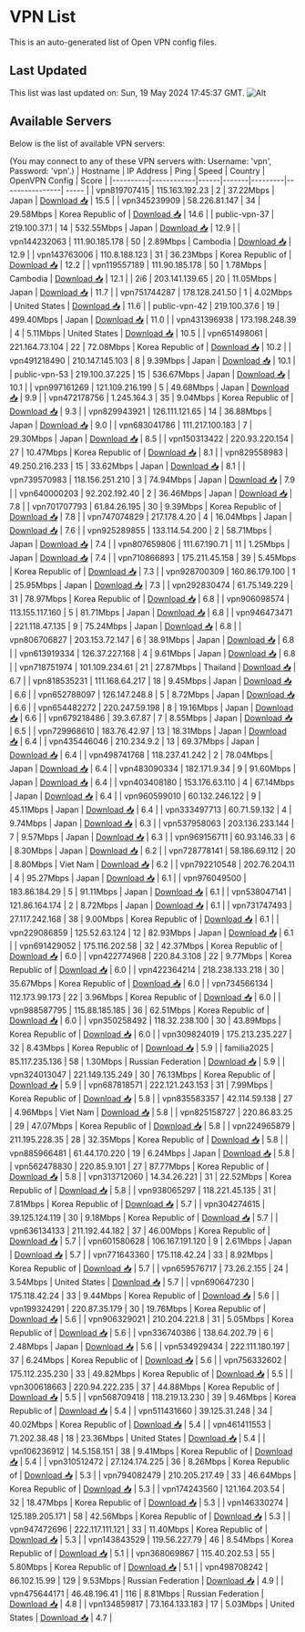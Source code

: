 # VPN List

This is an auto-generated list of Open VPN config files.

## Last Updated

This list was last updated on: Sun, 19 May 2024 17:45:37 GMT.
![Alt](https://repobeats.axiom.co/api/embed/186b98318ef1479477931607c1ad7d823f12451f.svg "Repobeats analytics image")

## Available Servers

Below is the list of available VPN servers:

(You may connect to any of these VPN servers with: Username: 'vpn', Password: 'vpn'.)
| Hostname | IP Address | Ping | Speed | Country | OpenVPN Config | Score |
|----------|------------|------|-------|---------|----------------| ----- |
| vpn819707415 | 115.163.192.23 | 2 | 37.22Mbps | Japan | [Download 📥](./configs/server_0_JP.ovpn) | 15.5 |
| vpn345239909 | 58.226.81.147 | 34 | 29.58Mbps | Korea Republic of | [Download 📥](./configs/server_1_KR.ovpn) | 14.6 |
| public-vpn-37 | 219.100.37.1 | 14 | 532.55Mbps | Japan | [Download 📥](./configs/server_2_JP.ovpn) | 12.9 |
| vpn144232063 | 111.90.185.178 | 50 | 2.89Mbps | Cambodia | [Download 📥](./configs/server_3_KH.ovpn) | 12.9 |
| vpn143763006 | 110.8.188.123 | 31 | 36.23Mbps | Korea Republic of | [Download 📥](./configs/server_4_KR.ovpn) | 12.2 |
| vpn119557189 | 111.90.185.178 | 50 | 1.78Mbps | Cambodia | [Download 📥](./configs/server_5_KH.ovpn) | 12.1 |
| 2i6 | 203.141.139.65 | 20 | 11.05Mbps | Japan | [Download 📥](./configs/server_6_JP.ovpn) | 11.7 |
| vpn751744287 | 178.128.241.50 | 1 | 4.02Mbps | United States | [Download 📥](./configs/server_7_US.ovpn) | 11.6 |
| public-vpn-42 | 219.100.37.6 | 19 | 499.40Mbps | Japan | [Download 📥](./configs/server_8_JP.ovpn) | 11.0 |
| vpn431396938 | 173.198.248.39 | 4 | 5.11Mbps | United States | [Download 📥](./configs/server_9_US.ovpn) | 10.5 |
| vpn651498061 | 221.164.73.104 | 22 | 72.08Mbps | Korea Republic of | [Download 📥](./configs/server_10_KR.ovpn) | 10.2 |
| vpn491218490 | 210.147.145.103 | 8 | 9.39Mbps | Japan | [Download 📥](./configs/server_11_JP.ovpn) | 10.1 |
| public-vpn-53 | 219.100.37.225 | 15 | 536.67Mbps | Japan | [Download 📥](./configs/server_12_JP.ovpn) | 10.1 |
| vpn997161269 | 121.109.216.199 | 5 | 49.68Mbps | Japan | [Download 📥](./configs/server_13_JP.ovpn) | 9.9 |
| vpn472178756 | 1.245.164.3 | 35 | 9.04Mbps | Korea Republic of | [Download 📥](./configs/server_14_KR.ovpn) | 9.3 |
| vpn829943921 | 126.111.121.65 | 14 | 36.88Mbps | Japan | [Download 📥](./configs/server_15_JP.ovpn) | 9.0 |
| vpn683041786 | 111.217.100.183 | 7 | 29.30Mbps | Japan | [Download 📥](./configs/server_16_JP.ovpn) | 8.5 |
| vpn150313422 | 220.93.220.154 | 27 | 10.47Mbps | Korea Republic of | [Download 📥](./configs/server_17_KR.ovpn) | 8.1 |
| vpn829558983 | 49.250.216.233 | 15 | 33.62Mbps | Japan | [Download 📥](./configs/server_18_JP.ovpn) | 8.1 |
| vpn739570983 | 118.156.251.210 | 3 | 74.94Mbps | Japan | [Download 📥](./configs/server_19_JP.ovpn) | 7.9 |
| vpn640000203 | 92.202.192.40 | 2 | 36.46Mbps | Japan | [Download 📥](./configs/server_20_JP.ovpn) | 7.8 |
| vpn701707793 | 61.84.26.195 | 30 | 9.39Mbps | Korea Republic of | [Download 📥](./configs/server_21_KR.ovpn) | 7.8 |
| vpn747074829 | 217.178.4.20 | 4 | 16.04Mbps | Japan | [Download 📥](./configs/server_22_JP.ovpn) | 7.6 |
| vpn925289855 | 133.114.54.200 | 2 | 58.71Mbps | Japan | [Download 📥](./configs/server_23_JP.ovpn) | 7.4 |
| vpn807659806 | 111.67.190.71 | 11 | 1.25Mbps | Japan | [Download 📥](./configs/server_24_JP.ovpn) | 7.4 |
| vpn710866893 | 175.211.45.158 | 39 | 5.45Mbps | Korea Republic of | [Download 📥](./configs/server_25_KR.ovpn) | 7.3 |
| vpn928700309 | 160.86.179.100 | 1 | 25.95Mbps | Japan | [Download 📥](./configs/server_26_JP.ovpn) | 7.3 |
| vpn292830474 | 61.75.149.229 | 31 | 78.97Mbps | Korea Republic of | [Download 📥](./configs/server_27_KR.ovpn) | 6.8 |
| vpn906098574 | 113.155.117.160 | 5 | 81.71Mbps | Japan | [Download 📥](./configs/server_28_JP.ovpn) | 6.8 |
| vpn946473471 | 221.118.47.135 | 9 | 75.24Mbps | Japan | [Download 📥](./configs/server_29_JP.ovpn) | 6.8 |
| vpn806706827 | 203.153.72.147 | 6 | 38.91Mbps | Japan | [Download 📥](./configs/server_30_JP.ovpn) | 6.8 |
| vpn613919334 | 126.37.227.168 | 4 | 9.61Mbps | Japan | [Download 📥](./configs/server_31_JP.ovpn) | 6.8 |
| vpn718751974 | 101.109.234.61 | 21 | 27.87Mbps | Thailand | [Download 📥](./configs/server_32_TH.ovpn) | 6.7 |
| vpn818535231 | 111.168.64.217 | 18 | 9.45Mbps | Japan | [Download 📥](./configs/server_33_JP.ovpn) | 6.6 |
| vpn652788097 | 126.147.248.8 | 5 | 8.72Mbps | Japan | [Download 📥](./configs/server_34_JP.ovpn) | 6.6 |
| vpn654482272 | 220.247.59.198 | 8 | 19.16Mbps | Japan | [Download 📥](./configs/server_35_JP.ovpn) | 6.6 |
| vpn679218486 | 39.3.67.87 | 7 | 8.55Mbps | Japan | [Download 📥](./configs/server_36_JP.ovpn) | 6.5 |
| vpn729968610 | 183.76.42.97 | 13 | 18.31Mbps | Japan | [Download 📥](./configs/server_37_JP.ovpn) | 6.4 |
| vpn435446046 | 210.234.9.2 | 13 | 69.37Mbps | Japan | [Download 📥](./configs/server_38_JP.ovpn) | 6.4 |
| vpn498741768 | 118.237.41.242 | 2 | 78.04Mbps | Japan | [Download 📥](./configs/server_39_JP.ovpn) | 6.4 |
| vpn483090334 | 182.171.9.34 | 9 | 91.60Mbps | Japan | [Download 📥](./configs/server_40_JP.ovpn) | 6.4 |
| vpn403408180 | 153.176.63.110 | 4 | 67.14Mbps | Japan | [Download 📥](./configs/server_41_JP.ovpn) | 6.4 |
| vpn960599010 | 60.132.246.122 | 9 | 45.11Mbps | Japan | [Download 📥](./configs/server_42_JP.ovpn) | 6.4 |
| vpn333497713 | 60.71.59.132 | 4 | 9.74Mbps | Japan | [Download 📥](./configs/server_43_JP.ovpn) | 6.3 |
| vpn537958063 | 203.136.233.144 | 7 | 9.57Mbps | Japan | [Download 📥](./configs/server_44_JP.ovpn) | 6.3 |
| vpn969156711 | 60.93.146.33 | 6 | 8.30Mbps | Japan | [Download 📥](./configs/server_45_JP.ovpn) | 6.2 |
| vpn728778141 | 58.186.69.112 | 20 | 8.80Mbps | Viet Nam | [Download 📥](./configs/server_46_VN.ovpn) | 6.2 |
| vpn792210548 | 202.76.204.11 | 4 | 95.27Mbps | Japan | [Download 📥](./configs/server_47_JP.ovpn) | 6.1 |
| vpn976049500 | 183.86.184.29 | 5 | 91.11Mbps | Japan | [Download 📥](./configs/server_48_JP.ovpn) | 6.1 |
| vpn538047141 | 121.86.164.174 | 2 | 8.72Mbps | Japan | [Download 📥](./configs/server_49_JP.ovpn) | 6.1 |
| vpn731747493 | 27.117.242.168 | 38 | 9.00Mbps | Korea Republic of | [Download 📥](./configs/server_50_KR.ovpn) | 6.1 |
| vpn229086859 | 125.52.63.124 | 12 | 82.93Mbps | Japan | [Download 📥](./configs/server_51_JP.ovpn) | 6.1 |
| vpn691429052 | 175.116.202.58 | 32 | 42.37Mbps | Korea Republic of | [Download 📥](./configs/server_52_KR.ovpn) | 6.0 |
| vpn422774968 | 220.84.3.108 | 22 | 9.77Mbps | Korea Republic of | [Download 📥](./configs/server_53_KR.ovpn) | 6.0 |
| vpn422364214 | 218.238.133.218 | 30 | 35.67Mbps | Korea Republic of | [Download 📥](./configs/server_54_KR.ovpn) | 6.0 |
| vpn734566134 | 112.173.99.173 | 22 | 3.96Mbps | Korea Republic of | [Download 📥](./configs/server_55_KR.ovpn) | 6.0 |
| vpn988587795 | 115.88.185.185 | 36 | 62.51Mbps | Korea Republic of | [Download 📥](./configs/server_56_KR.ovpn) | 6.0 |
| vpn350258492 | 118.32.238.100 | 30 | 43.89Mbps | Korea Republic of | [Download 📥](./configs/server_57_KR.ovpn) | 6.0 |
| vpn309824019 | 175.213.235.227 | 32 | 8.43Mbps | Korea Republic of | [Download 📥](./configs/server_58_KR.ovpn) | 5.9 |
| familia2025 | 85.117.235.136 | 58 | 1.30Mbps | Russian Federation | [Download 📥](./configs/server_59_RU.ovpn) | 5.9 |
| vpn324013047 | 221.149.135.249 | 30 | 76.13Mbps | Korea Republic of | [Download 📥](./configs/server_60_KR.ovpn) | 5.9 |
| vpn687818571 | 222.121.243.153 | 31 | 7.99Mbps | Korea Republic of | [Download 📥](./configs/server_61_KR.ovpn) | 5.8 |
| vpn835583357 | 42.114.59.138 | 27 | 4.96Mbps | Viet Nam | [Download 📥](./configs/server_62_VN.ovpn) | 5.8 |
| vpn825158727 | 220.86.83.25 | 29 | 47.07Mbps | Korea Republic of | [Download 📥](./configs/server_63_KR.ovpn) | 5.8 |
| vpn224965879 | 211.195.228.35 | 28 | 32.35Mbps | Korea Republic of | [Download 📥](./configs/server_64_KR.ovpn) | 5.8 |
| vpn885966481 | 61.44.170.220 | 19 | 6.24Mbps | Japan | [Download 📥](./configs/server_65_JP.ovpn) | 5.8 |
| vpn562478830 | 220.85.9.101 | 27 | 87.77Mbps | Korea Republic of | [Download 📥](./configs/server_66_KR.ovpn) | 5.8 |
| vpn313712060 | 14.34.26.221 | 31 | 22.52Mbps | Korea Republic of | [Download 📥](./configs/server_67_KR.ovpn) | 5.8 |
| vpn938065297 | 118.221.45.135 | 31 | 7.81Mbps | Korea Republic of | [Download 📥](./configs/server_68_KR.ovpn) | 5.7 |
| vpn304274615 | 39.125.124.119 | 30 | 9.18Mbps | Korea Republic of | [Download 📥](./configs/server_69_KR.ovpn) | 5.7 |
| vpn636134133 | 211.192.44.182 | 37 | 46.00Mbps | Korea Republic of | [Download 📥](./configs/server_70_KR.ovpn) | 5.7 |
| vpn601580628 | 106.167.191.120 | 9 | 2.61Mbps | Japan | [Download 📥](./configs/server_71_JP.ovpn) | 5.7 |
| vpn771643360 | 175.118.42.24 | 33 | 8.92Mbps | Korea Republic of | [Download 📥](./configs/server_72_KR.ovpn) | 5.7 |
| vpn659576717 | 73.26.2.155 | 24 | 3.54Mbps | United States | [Download 📥](./configs/server_73_US.ovpn) | 5.7 |
| vpn690647230 | 175.118.42.24 | 33 | 9.44Mbps | Korea Republic of | [Download 📥](./configs/server_74_KR.ovpn) | 5.6 |
| vpn199324291 | 220.87.35.179 | 30 | 19.76Mbps | Korea Republic of | [Download 📥](./configs/server_75_KR.ovpn) | 5.6 |
| vpn906329021 | 210.204.221.8 | 31 | 5.05Mbps | Korea Republic of | [Download 📥](./configs/server_76_KR.ovpn) | 5.6 |
| vpn336740386 | 138.64.202.79 | 6 | 2.48Mbps | Japan | [Download 📥](./configs/server_77_JP.ovpn) | 5.6 |
| vpn534929434 | 222.111.180.197 | 37 | 6.24Mbps | Korea Republic of | [Download 📥](./configs/server_78_KR.ovpn) | 5.6 |
| vpn756332602 | 175.112.235.230 | 33 | 49.82Mbps | Korea Republic of | [Download 📥](./configs/server_79_KR.ovpn) | 5.5 |
| vpn300618663 | 220.94.222.235 | 37 | 44.88Mbps | Korea Republic of | [Download 📥](./configs/server_80_KR.ovpn) | 5.5 |
| vpn568709418 | 118.219.13.230 | 39 | 9.46Mbps | Korea Republic of | [Download 📥](./configs/server_81_KR.ovpn) | 5.4 |
| vpn511431660 | 39.125.31.248 | 34 | 40.02Mbps | Korea Republic of | [Download 📥](./configs/server_82_KR.ovpn) | 5.4 |
| vpn461411553 | 71.202.38.48 | 18 | 23.36Mbps | United States | [Download 📥](./configs/server_83_US.ovpn) | 5.4 |
| vpn106236912 | 14.5.158.151 | 38 | 9.41Mbps | Korea Republic of | [Download 📥](./configs/server_84_KR.ovpn) | 5.4 |
| vpn310512472 | 27.124.174.225 | 36 | 8.26Mbps | Korea Republic of | [Download 📥](./configs/server_85_KR.ovpn) | 5.3 |
| vpn794082479 | 210.205.217.49 | 33 | 46.64Mbps | Korea Republic of | [Download 📥](./configs/server_86_KR.ovpn) | 5.3 |
| vpn174243560 | 121.164.203.54 | 32 | 18.47Mbps | Korea Republic of | [Download 📥](./configs/server_87_KR.ovpn) | 5.3 |
| vpn146330274 | 125.189.205.171 | 58 | 42.56Mbps | Korea Republic of | [Download 📥](./configs/server_88_KR.ovpn) | 5.3 |
| vpn947472696 | 222.117.111.121 | 33 | 11.40Mbps | Korea Republic of | [Download 📥](./configs/server_89_KR.ovpn) | 5.3 |
| vpn143843529 | 119.56.227.79 | 46 | 8.54Mbps | Korea Republic of | [Download 📥](./configs/server_90_KR.ovpn) | 5.1 |
| vpn368069867 | 115.40.202.53 | 55 | 5.80Mbps | Korea Republic of | [Download 📥](./configs/server_91_KR.ovpn) | 5.1 |
| vpn498708242 | 86.102.15.99 | 129 | 9.53Mbps | Russian Federation | [Download 📥](./configs/server_92_RU.ovpn) | 4.9 |
| vpn475644171 | 46.48.196.41 | 116 | 8.81Mbps | Russian Federation | [Download 📥](./configs/server_93_RU.ovpn) | 4.8 |
| vpn134859817 | 73.164.133.183 | 17 | 5.03Mbps | United States | [Download 📥](./configs/server_94_US.ovpn) | 4.7 |
